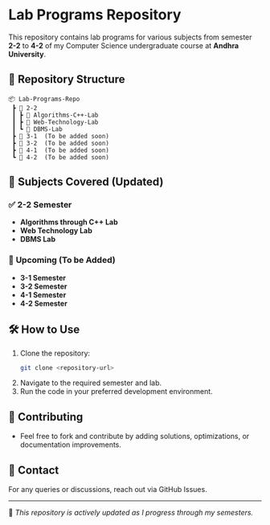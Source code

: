 # Lab Programs Repository

This repository contains lab programs for various subjects from semester **2-2** to **4-2** of my Computer Science undergraduate course at **Andhra University**.

## 📂 Repository Structure
```
📦 Lab-Programs-Repo
 ┣ 📂 2-2
 ┃ ┣ 📂 Algorithms-C++-Lab
 ┃ ┣ 📂 Web-Technology-Lab
 ┃ ┗ 📂 DBMS-Lab
 ┣ 📂 3-1  (To be added soon)
 ┣ 📂 3-2  (To be added soon)
 ┣ 📂 4-1  (To be added soon)
 ┗ 📂 4-2  (To be added soon)
```

## 📌 Subjects Covered (Updated)
### ✅ **2-2 Semester**
- **Algorithms through C++ Lab**
- **Web Technology Lab**
- **DBMS Lab**

### 🚧 **Upcoming (To be Added)**
- **3-1 Semester**
- **3-2 Semester**
- **4-1 Semester**
- **4-2 Semester**

## 🛠 How to Use
1. Clone the repository:
   ```sh
   git clone <repository-url>
   ```
2. Navigate to the required semester and lab.
3. Run the code in your preferred development environment.

## 📢 Contributing
- Feel free to fork and contribute by adding solutions, optimizations, or documentation improvements.

## 🔗 Contact
For any queries or discussions, reach out via GitHub Issues.

---
🚀 *This repository is actively updated as I progress through my semesters.*

